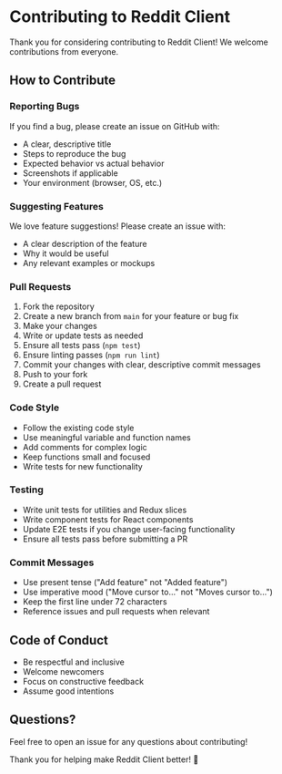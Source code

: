 # Contributing to Reddit Client

Thank you for considering contributing to Reddit Client! We welcome contributions from everyone.

## How to Contribute

### Reporting Bugs

If you find a bug, please create an issue on GitHub with:
- A clear, descriptive title
- Steps to reproduce the bug
- Expected behavior vs actual behavior
- Screenshots if applicable
- Your environment (browser, OS, etc.)

### Suggesting Features

We love feature suggestions! Please create an issue with:
- A clear description of the feature
- Why it would be useful
- Any relevant examples or mockups

### Pull Requests

1. Fork the repository
2. Create a new branch from `main` for your feature or bug fix
3. Make your changes
4. Write or update tests as needed
5. Ensure all tests pass (`npm test`)
6. Ensure linting passes (`npm run lint`)
7. Commit your changes with clear, descriptive commit messages
8. Push to your fork
9. Create a pull request

### Code Style

- Follow the existing code style
- Use meaningful variable and function names
- Add comments for complex logic
- Keep functions small and focused
- Write tests for new functionality

### Testing

- Write unit tests for utilities and Redux slices
- Write component tests for React components
- Update E2E tests if you change user-facing functionality
- Ensure all tests pass before submitting a PR

### Commit Messages

- Use present tense ("Add feature" not "Added feature")
- Use imperative mood ("Move cursor to..." not "Moves cursor to...")
- Keep the first line under 72 characters
- Reference issues and pull requests when relevant

## Code of Conduct

- Be respectful and inclusive
- Welcome newcomers
- Focus on constructive feedback
- Assume good intentions

## Questions?

Feel free to open an issue for any questions about contributing!

Thank you for helping make Reddit Client better! 🎉

